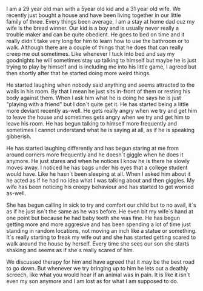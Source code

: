  I am a 29 year old man with a 5year old kid and a 31 year old wife. We recently just bought a house and have been living together in our little family of three. Every things been average, I am a stay at home dad cuz my wife is the bread winner. Our kid is a boy and is usually never really a trouble maker and can be quite obedient. He goes to bed on time and it really didn´t take very long for him to learn how to use the bathroom or to walk. Although there are a couple of things that he does that can really creep me out sometimes. Like whenever I tuck into bed and say my goodnights he will sometimes stay up talking to himself but maybe he is just trying to play by himself and is including me into his little game, I agreed but then shortly after that he started doing more weird things.

 He started laughing when nobody said anything and seems attracted to the walls in his room. By that I mean he just sits in-front of them or resting his body against them. When I ask him what he is doing he says he is just "playing with a friend" but I don´t quite get it. He has started being a little more deviant recently as-well. He gets really angry when we try and get him to leave the house and sometimes gets angry when we try and get him to leave his room. He has begun talking to himself more frequently and sometimes I cannot understand what he is saying at all, as if he is speaking gibberish.

 He has started laughing differently and has begun staring at me from around corners more frequently and he doesn´t giggle when he does it anymore. He just stares and when he notices I know he is there he slowly moves away. I noticed he has bags under his eyes that a college student would have. Like he hasn´t been sleeping at all. When I asked him about it he acted as if he had no idea what I was talking about and then giggles. My wife has been noticing his creepy behaviour and has started to get worried as-well.

 She has begun calling in sick to try and comfort our child but to no avail, it´s as if he just isn´t the same as he was before. He even bit my wife´s hand at one point but because he had baby teeth she was fine. He has begun getting more and more aggresive and has been spending a lot of time just standing in random locations, not moving an inch like a statue or something. It´s really starting to freak my wife out and she has started getting scared to walk around the house by herself. Every time she sees our son she starts shaking and seems as if she´s really scared of him.

 We discussed therapy for him and have agreed that it may be the best road to go down. But whenever we try bringing up to him he lets out a deathly screech, like what you would hear if an animal was in pain. It is like it isn´t even my son anymore and I am lost as for what I am supposed to do.